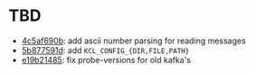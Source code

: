 TBD
===

- [4c5af690b](https://github.com/twmb/kcl/commit/4c5af690ba8ebf164eec10e3319000eeea4d4e71): add ascii number parsing for reading messages
- [5b877591d](https://github.com/twmb/kcl/commit/5b877591df12a16f7506739c94476061616f68ab): add `KCL_CONFIG_{DIR,FILE,PATH}`
- [e19b21485](https://github.com/twmb/kcl/commit/e19b2148554db1f158a9add25740b40cb1856e16): fix probe-versions for old kafka's
